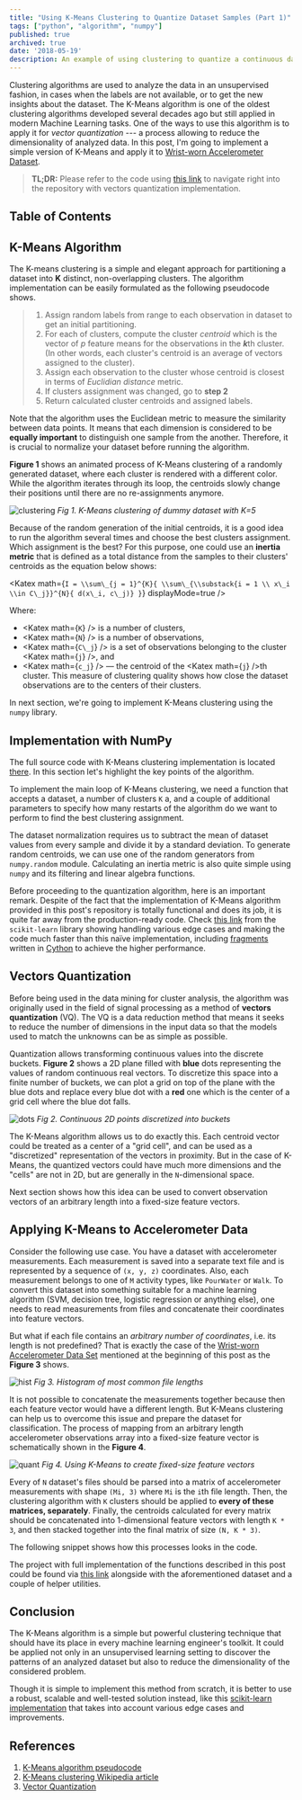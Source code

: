 ```yaml
---
title: "Using K-Means Clustering to Quantize Dataset Samples (Part 1)"
tags: ["python", "algorithm", "numpy"]
published: true
archived: true
date: '2018-05-19'
description: An example of using clustering to quantize a continuous dataset into a fixed-size feature vectors
---
```

<script>
    import '../../post.css';
    import Gist from '../gist.svelte';
    import Katex from '../katex.svelte';
</script>

<!--preamble-->

Clustering algorithms are used to analyze the data in an unsupervised fashion, in
cases when the labels are not available, or to get the new insights about the dataset.
The K-Means algorithm is one of the oldest clustering algorithms developed
several decades ago but still applied in modern Machine Learning tasks. One of the ways
to use this algorithm is to apply it for _vector quantization_ --- a process allowing
to reduce the dimensionality of analyzed data. In this post, I'm going to
implement a simple version of K-Means and apply it to [Wrist-worn Accelerometer Dataset](https://archive.ics.uci.edu/ml/datasets/Dataset+for+ADL+Recognition+with+Wrist-worn+Accelerometer).

<!--more-->

> **TL;DR:** Please refer to the code using [this link]("https://github.com/devforfu/Blog/tree/master/kmeans) to navigate right into the repository with vectors quantization implementation.

## Table of Contents

## K-Means Algorithm

The K-means clustering is a simple and elegant approach for partitioning a dataset
into **K** distinct, non-overlapping clusters. The algorithm implementation
can be easily formulated as the following pseudocode shows.

<blockquote class="algo">
  <ol>    
    <li>
      Assign random labels from range <Katex math={`1...K`} /> to each observation in
      dataset to get an initial partitioning.
    </li>
    <li>
      For each of <Katex math={`K`} /> clusters, compute the cluster <em>centroid</em> which is
      the vector of <em>p</em> feature means for the observations in the
      <strong><em>k</em></strong>th cluster. (In other words, each cluster's centroid is
      an average of vectors assigned to the cluster).
    </li>
    <li>
      Assign each observation to the cluster whose centroid is closest in
      terms of <em>Euclidian distance</em> metric.
    </li>
    <li>If clusters assignment was changed, go to <strong>step 2</strong></li>
    <li>Return calculated cluster centroids and assigned labels.</li>
  </ol>
</blockquote>

Note that the algorithm uses the Euclidean metric to measure the similarity between
data points. It means that each dimension is considered to be **equally important**
to distinguish one sample from the another. Therefore, it is crucial to normalize
your dataset before running the algorithm.

**Figure 1** shows an animated process of K-Means clustering of a randomly
generated dataset, where each cluster is rendered with a different color.
While the algorithm iterates through its loop, the centroids slowly change 
their positions until there are no re-assignments anymore.

<div class="image-container">
    <img class="image" src="/images/posts/clustering.gif" alt="clustering"/>
    <em class="image-title">Fig 1. K-Means clustering of dummy dataset with K=5</em>
</div>

Because of the random generation of the initial centroids, it is a good idea to
run the algorithm several times and choose the best clusters assignment. Which
assignment is the best? For this purpose, one could use an **inertia metric** that
is defined as a total distance from the samples to their clusters' centroids as the 
equation below shows:

<Katex math={`I = \\sum\_{j = 1}^{K}{ \\sum\_{\\substack{i = 1 \\ x\_i \\in C\_j}}^{N}{ d(x\_i, c\_j)} }`} displayMode=true />

Where: 
* <Katex math={`K`} /> is a number of clusters,
* <Katex math={`N`} /> is a number of observations,
* <Katex math={`C\_j`} /> is a set of observations belonging to the cluster <Katex math={`j`} />, and 
* <Katex math={`c_j`} /> &mdash; the centroid of the <Katex math={`j`} />th cluster. This measure of clustering quality 
shows how close the dataset observations are to the centers of their clusters.

In next section, we're going to implement K-Means clustering using the `numpy` library.

## Implementation with NumPy

The full source code with K-Means clustering implementation is located
[there](https://github.com/devforfu/Blog/blob/master/kmeans/kmeans.py).
In this section let's highlight the key points of the algorithm.

To implement the main loop of K-Means clustering, we need a function that accepts
a dataset, a number of clusters `K` a, and a couple of additional
parameters to specify how many restarts of the algorithm do we want to perform to
find the best clustering assignment.

<Gist gistId="43e1a43054bd22081b71083d66ca0464"></Gist>

The dataset normalization requires us to subtract the mean of dataset values
from every sample and divide it by a standard deviation. To generate random
centroids, we can use one of the random generators from `numpy.random` module.
Calculating an inertia metric is also quite simple using `numpy` and its
filtering and linear algebra functions.

<Gist gistId="37642a7caddc5f38fba331895d6356e7"></Gist>

Before proceeding to the quantization algorithm, here is an important remark. Despite
of the fact that the implementation of K-Means algorithm provided in this post's
repository is totally functional and does its job, it is quite far away from the
production-ready code. Check [this link](https://github.com/scikit-learn/scikit-learn/blob/master/sklearn/cluster/k_means_.py)
from the `scikit-learn` library showing handling various edge cases and making the code
much faster than this naïve implementation, including [fragments](https://github.com/scikit-learn/scikit-learn/blob/master/sklearn/cluster/_k_means.pyx)
written in [Cython](http://cython.org/) to achieve the higher performance.

## Vectors Quantization

Before being used in the data mining for cluster analysis, the algorithm was originally
used in the field of signal processing as a method of **vectors quantization** (VQ).
The VQ is a data reduction method that means it seeks to reduce the number
of dimensions in the input data so that the models used to match the unknowns can
be as simple as possible.

Quantization allows transforming continuous values into the discrete buckets. **Figure 2**
shows a 2D plane filled with **blue** dots representing the values of random continuous
real vectors. To discretize this space into a finite number of buckets, we can
plot a grid on top of the plane with the blue dots and replace every blue dot with a **red**
one which is the center of a grid cell where the blue dot falls.

<div class="image-container">
    <img class="image" src="/images/posts/dots.png" alt="dots">
    <em class="image-title">Fig 2. Continuous 2D points discretized into buckets</em>
</div>

The K-Means algorithm allows us to do exactly this. Each centroid vector could
be treated as a center of a "grid cell", and can be used as a "discretized"
representation of the vectors in proximity. But in the case of K-Means, the
quantized vectors could have much more dimensions and the "cells" are not in 2D, but
are generally in the `N`-dimensional space.

Next section shows how this idea can be used to convert observation vectors of
an arbitrary length into a fixed-size feature vectors.

## Applying K-Means to Accelerometer Data

Consider the following use case. You have a dataset with accelerometer
measurements. Each measurement is saved into a separate text file and is
represented by a sequence of `(x, y, z)` coordinates. Also, each measurement
belongs to one of `M` activity types, like `PourWater` or `Walk`. To convert
this dataset into something suitable for a machine learning algorithm
(SVM, decision tree, logistic regression or anything else), one needs to read
measurements from files and concatenate their coordinates into feature vectors.

But what if each file contains an _arbitrary number of coordinates_, i.e.
its length is not predefined? That is exactly the case of the [Wrist-worn Accelerometer Data Set](https://archive.ics.uci.edu/ml/datasets/Dataset+for+ADL+Recognition+with+Wrist-worn+Accelerometer)
mentioned at the beginning of this post as the **Figure 3** shows.

<div class="image-container">
    <img class="image" src="/images/posts/num_of_files_hist.png" alt="hist">
    <em class="image-title">Fig 3. Histogram of most common file lengths</em>
</div>

It is not possible to concatenate the measurements together because then each
feature vector would have a different length. But K-Means clustering can help us 
to overcome this issue and prepare the dataset for classification. The process of
mapping from an arbitrary length accelerometer observations array into a
fixed-size feature vector is schematically shown in the **Figure 4**.

<div class="image-container">
    <img class="image" src="/images/posts/kmeans_quantization.png" alt="quant">
    <em class="image-title">Fig 4. Using K-Means to create fixed-size feature vectors</em>
</div>

Every of `N` dataset's files should be parsed into a matrix of accelerometer
measurements with shape `(Mi, 3)` where `Mi` is the `i`th file length.
Then, the clustering algorithm with `K` clusters should be applied to
**every of these matrices, separately**. Finally, the centroids calculated for every
matrix should be concatenated into 1-dimensional feature vectors with length
`K * 3`, and then stacked together into the final matrix of
size `(N, K * 3)`.

The following snippet shows how this processes looks in the code.

<Gist gistId="8e302609ae11cc70c1b18bcf88a7cff7"></Gist>

The project with full implementation of the functions described in this post
could be found via [this link](https://github.com/devforfu/Blog/tree/master/kmeans)
alongside with the aforementioned dataset and a couple of helper utilities.

## Conclusion

The K-Means algorithm is a simple but powerful clustering technique that
should have its place in every machine learning engineer's toolkit. It could be
applied not only in an unsupervised learning setting to discover the patterns of
an analyzed dataset but also to reduce the dimensionality of the considered
problem.

Though it is simple to implement this method from scratch, it is
better to use a robust, scalable and well-tested solution instead, like this
[scikit-learn implementation](http://scikit-learn.org/stable/modules/generated/sklearn.cluster.KMeans.html) 
that takes into account various edge cases and improvements.

## References

<ol>
  <li><a href="http://stanford.edu/~cpiech/cs221/handouts/kmeans.html">K-Means algorithm pseudocode</a></li>
  <li><a href="https://en.wikipedia.org/wiki/K-means_clustering">K-Means clustering Wikipedia article</a></li>
  <li><a href="http://web.science.mq.edu.au/~cassidy/comp449/html/ch10s03.html">Vector Quantization</a></li>
</ol>
